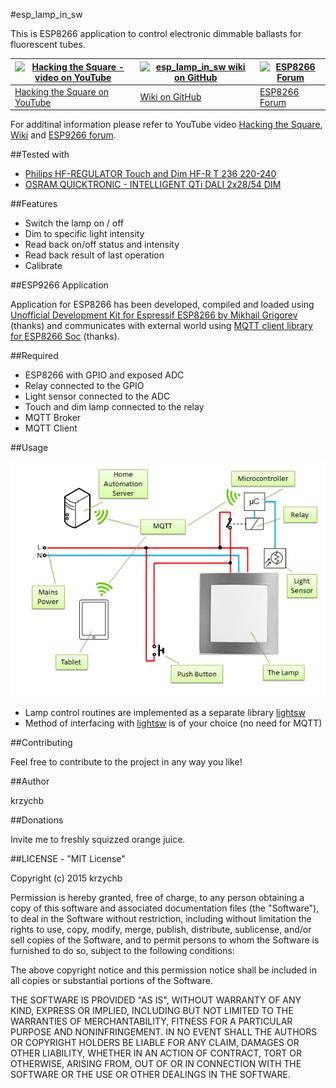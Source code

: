 #esp_lamp_in_sw

This is  ESP8266 application to control electronic dimmable ballasts for fluorescent tubes.

| [![Hacking the Square - video on YouTube](https://github.com/krzychb/esp_lamp_in_sw/blob/master/documents/info-on-youtube.png)](https://www.youtube.com/watch?v=OhAHjVcAv_0) | [![esp_lamp_in_sw wiki on GitHub](https://github.com/krzychb/esp_lamp_in_sw/blob/master/documents/wiki-on-github.png)](https://github.com/krzychb/esp_lamp_in_sw/wiki/) | [![ESP8266 Forum](https://github.com/krzychb/esp_lamp_in_sw/blob/master/documents/esp8266-forum.png)](http://www.esp8266.com/viewtopic.php?f=11&t=4782) |
| --- | --- | --- |
| [Hacking the Square on YouTube](https://www.youtube.com/watch?v=OhAHjVcAv_0) | [Wiki on GitHub](https://github.com/krzychb/esp_lamp_in_sw/wiki/) | [ESP8266 Forum](http://www.esp8266.com/viewtopic.php?f=11&t=4782) |

For additinal information  please refer to YouTube video [Hacking the Square](https://www.youtube.com/watch?v=OhAHjVcAv_0), [Wiki](https://github.com/krzychb/esp_lamp_in_sw/wiki/) and [ESP9266 forum](http://www.esp8266.com/viewtopic.php?f=11&t=4782).




##Tested with

* [Philips HF-REGULATOR Touch and Dim HF-R T 236 220-240](http://www.lighting.philips.com/pwc_li/in_en/assets/docs/products/DALI%20Dimmable%20Ballast.pdf)
* [OSRAM QUICKTRONIC - INTELLIGENT QTi DALI 2x28/54 DIM](https://www.osram.com/media/resource/hires/335428/data-sheet-for-product-families-osram-qti-dali...dim.pdf)


##Features

* Switch the lamp on / off
* Dim to specific light intensity
* Read back on/off status and intensity
* Read back result of last operation
* Calibrate


##ESP9266 Application

Application for ESP8266 has been developed, compiled and loaded using [Unofficial Development Kit for Espressif ESP8266 by Mikhail Grigorev](http://programs74.ru/udkew-en.html) (thanks) and  communicates with external world using [MQTT client library for ESP8266 Soc](https://github.com/tuanpmt/esp_mqtt) (thanks). 


##Required

* ESP8266 with GPIO and exposed ADC
* Relay connected to the GPIO
* Light sensor connected to the ADC
* Touch and dim lamp connected to the relay
* MQTT Broker
* MQTT Client


##Usage

![alt Overview schematics](documents/overview_schematics.png)

* Lamp control routines are implemented as a separate library [lightsw](lightsw/)
* Method of interfacing with [lightsw](lightsw/) is of your choice (no need for MQTT)


##Contributing

Feel free to contribute to the project in any way you like!


##Author

krzychb


##Donations

Invite me to freshly squizzed orange juice.


##LICENSE - "MIT License"

Copyright (c) 2015 krzychb

Permission is hereby granted, free of charge, to any person obtaining a copy of this software and associated documentation files (the "Software"), to deal in the Software without restriction, including without limitation the rights to use, copy, modify, merge, publish, distribute, sublicense, and/or sell copies of the Software, and to permit persons to whom the Software is furnished to do so, subject to the following conditions:

The above copyright notice and this permission notice shall be included in all copies or substantial portions of the Software.

THE SOFTWARE IS PROVIDED "AS IS", WITHOUT WARRANTY OF ANY KIND, EXPRESS OR IMPLIED, INCLUDING BUT NOT LIMITED TO THE WARRANTIES OF MERCHANTABILITY, FITNESS FOR A PARTICULAR PURPOSE AND NONINFRINGEMENT. IN NO EVENT SHALL THE AUTHORS OR COPYRIGHT HOLDERS BE LIABLE FOR ANY CLAIM, DAMAGES OR OTHER LIABILITY, WHETHER IN AN ACTION OF CONTRACT, TORT OR OTHERWISE, ARISING FROM, OUT OF OR IN CONNECTION WITH THE SOFTWARE OR THE USE OR OTHER DEALINGS IN THE SOFTWARE.
